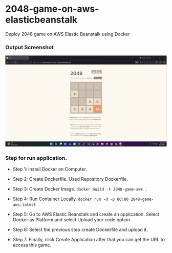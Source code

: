 # 2048-game-on-aws-elasticbeanstalk
Deploy 2048 game on AWS Elastic Beanstalk using Docker

### Output Screenshot
![Output](2048-on-aws-elasticbeanstalk.png)

### Step for run application.

- Step 1: Install Docker on Computer.

- Step 2: Create Dockerfile. Used Repository Dockerfile.

- Step 3: Create Docker Image.
``` docker build -t 2048-game-aws . ```

- Step 4: Run Container Locally.
``` docker run -d -p 80:80 2048-game-aws:latest ```

- Step 5: Go to AWS Elastic Beanstalk and create an application. Select Docker as Platform and select Upload your code option.

- Step 6: Select the previous step create Dockerfile and upload it.

- Step 7: Finally, click Create Application after that you can get the URL to access this game.